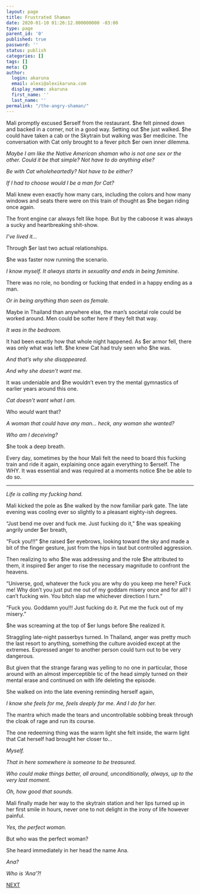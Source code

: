 ```yaml
---
layout: page
title: Frustrated Shaman
date: 2020-01-10 01:26:12.000000000 -03:00
type: page
parent_id: '0'
published: true
password: ''
status: publish
categories: []
tags: []
meta: {}
author:
  login: akaruna
  email: alexi@alexikaruna.com
  display_name: akaruna
  first_name: ''
  last_name: ''
permalink: "/the-angry-shaman/"
---
```

<!-- wp:paragraph -->

Mali promptly excused $erself from the restaurant. $he felt pinned down and backed in a corner, not in a good way. Setting out $he just walked. $he could have taken a cab or the Skytrain but walking was $er medicine. The conversation with Cat only brought to a fever pitch $er own inner dilemma.

<!-- /wp:paragraph -->

<!-- wp:paragraph -->

_Maybe I am like the Native American shaman who is not one sex or the other. Could it be that simple? Not have to do anything else?&nbsp;_

<!-- /wp:paragraph -->

<!-- wp:paragraph -->

_Be with Cat wholeheartedly? Not have to be either?_

<!-- /wp:paragraph -->

<!-- wp:paragraph -->

_If I had to choose would I be a man for Cat?_

<!-- /wp:paragraph -->

<!-- wp:paragraph -->

Mali knew even exactly how many cars, including the colors and how many windows and seats there were on this train of thought as $he began riding once again.&nbsp;

<!-- /wp:paragraph -->

<!-- wp:paragraph -->

The front engine car always felt like hope. But by the caboose it was always a sucky and heartbreaking shit-show.&nbsp;

<!-- /wp:paragraph -->

<!-- wp:paragraph -->

_I’ve lived it…&nbsp;_

<!-- /wp:paragraph -->

<!-- wp:paragraph -->

Through $er last two actual relationships.&nbsp;

<!-- /wp:paragraph -->

<!-- wp:paragraph -->

$he was faster now running the scenario.&nbsp;

<!-- /wp:paragraph -->

<!-- wp:paragraph -->

_I know myself. It always starts in sexuality and ends in being feminine.&nbsp;_

<!-- /wp:paragraph -->

<!-- wp:paragraph -->

There was no role, no bonding or fucking that ended in a happy ending as a man.&nbsp;

<!-- /wp:paragraph -->

<!-- wp:paragraph -->

_Or in being anything than seen as female.&nbsp;_

<!-- /wp:paragraph -->

<!-- wp:paragraph -->

Maybe in Thailand than anywhere else, the man’s societal role could be worked around. Men could be softer here if they felt that way.&nbsp;

<!-- /wp:paragraph -->

<!-- wp:paragraph -->

_It was in the bedroom._

<!-- /wp:paragraph -->

<!-- wp:paragraph -->

It had been exactly how that whole night happened. As $er armor fell, there was only what was left. $he knew Cat had truly seen who $he was.

<!-- /wp:paragraph -->

<!-- wp:paragraph -->

_And that’s why she disappeared._

<!-- /wp:paragraph -->

<!-- wp:paragraph -->

_And why she doesn’t want me._

<!-- /wp:paragraph -->

<!-- wp:paragraph -->

It was undeniable and $he wouldn’t even try the mental gymnastics of earlier years around this one.

<!-- /wp:paragraph -->

<!-- wp:paragraph -->

_Cat doesn’t want what I am._

<!-- /wp:paragraph -->

<!-- wp:paragraph -->

Who _would_ want that?&nbsp;

<!-- /wp:paragraph -->

<!-- wp:paragraph -->

_A woman that could have any man… heck, any woman she wanted?_

<!-- /wp:paragraph -->

<!-- wp:paragraph -->

_Who am I deceiving?_

<!-- /wp:paragraph -->

<!-- wp:paragraph -->

$he took a deep breath.

<!-- /wp:paragraph -->

<!-- wp:paragraph -->

Every day, sometimes by the hour Mali felt the need to board this fucking train and ride it again, explaining once again everything to $erself. The WHY. It was essential and was required at a moments notice $he be able to do so.

<!-- /wp:paragraph -->

<!-- wp:separator -->

* * *
<!-- /wp:separator -->

<!-- wp:paragraph -->

_Life is calling my fucking hand._

<!-- /wp:paragraph -->

<!-- wp:paragraph -->

Mali kicked the pole as $he walked by the now familiar park gate. The late evening was cooling ever so slightly to a pleasant eighty-ish degrees.

<!-- /wp:paragraph -->

<!-- wp:paragraph -->

“Just bend me over and fuck me. Just fucking do it,” $he was speaking angrily under $er breath,&nbsp;

<!-- /wp:paragraph -->

<!-- wp:paragraph -->

“Fuck you!!!” $he raised $er eyebrows, looking toward the sky and made a bit of the finger gesture, just from the hips in taut but controlled aggression.

<!-- /wp:paragraph -->

<!-- wp:paragraph -->

Then realizing to who $he was addressing and the role $he attributed to them, it inspired $er anger to rise the necessary magnitude to confront the heavens.&nbsp;

<!-- /wp:paragraph -->

<!-- wp:paragraph -->

“Universe, god, whatever the fuck you are why do you keep me here? Fuck me! Why don’t you just put me out of my goddam misery once and for all? I can’t fucking win. You bitch slap me whichever direction I turn.”

<!-- /wp:paragraph -->

<!-- wp:paragraph -->

“Fuck you. Goddamn you!!! Just fucking do it. Put me the fuck out of my misery.”&nbsp;

<!-- /wp:paragraph -->

<!-- wp:paragraph -->

$he was screaming at the top of $er lungs before $he realized it.&nbsp;

<!-- /wp:paragraph -->

<!-- wp:paragraph -->

Straggling late-night passerbys turned. In Thailand, anger was pretty much the last resort to anything, something the culture avoided except at the extremes. Expressed anger to another person could turn out to be very dangerous.&nbsp;

<!-- /wp:paragraph -->

<!-- wp:paragraph -->

But given that the strange farang was yelling to no one in particular, those around with an almost imperceptible tic of the head simply turned on their mental erase and continued on with life deleting the episode.

<!-- /wp:paragraph -->

<!-- wp:paragraph -->

She walked on into the late evening reminding herself again,&nbsp;

<!-- /wp:paragraph -->

<!-- wp:paragraph -->

_I know she feels for me, feels deeply for me. And I do for her.&nbsp;_

<!-- /wp:paragraph -->

<!-- wp:paragraph -->

The mantra which made the tears and uncontrollable sobbing break through the cloak of rage and run its course.&nbsp;

<!-- /wp:paragraph -->

<!-- wp:paragraph -->

The one redeeming thing was the warm light she felt inside, the warm light that Cat herself had brought her closer to…&nbsp;

<!-- /wp:paragraph -->

<!-- wp:paragraph -->

_Myself._

<!-- /wp:paragraph -->

<!-- wp:paragraph -->

_That in here somewhere is someone to be treasured.&nbsp;_

<!-- /wp:paragraph -->

<!-- wp:paragraph -->

_Who could make things better, all around, unconditionally, always, up to the very last moment.&nbsp;_

<!-- /wp:paragraph -->

<!-- wp:paragraph -->

_Oh, how good that sounds._&nbsp;

<!-- /wp:paragraph -->

<!-- wp:paragraph -->

Mali finally made her way to the skytrain station and her lips turned up in her first smile in hours, never one to not delight in the irony of life however painful.

<!-- /wp:paragraph -->

<!-- wp:paragraph -->

_Yes, the perfect woman.&nbsp;_

<!-- /wp:paragraph -->

<!-- wp:paragraph -->

But who was the perfect woman?&nbsp;

<!-- /wp:paragraph -->

<!-- wp:paragraph -->

She heard immediately in her head the name Ana.&nbsp;

<!-- /wp:paragraph -->

<!-- wp:paragraph -->

_Ana?&nbsp;_

<!-- /wp:paragraph -->

<!-- wp:paragraph -->

_Who is ‘Ana’?!_

<!-- /wp:paragraph -->

<!-- wp:paragraph -->

[NEXT](https://ffs.alexikaruna.com/home/)

<!-- /wp:paragraph -->

